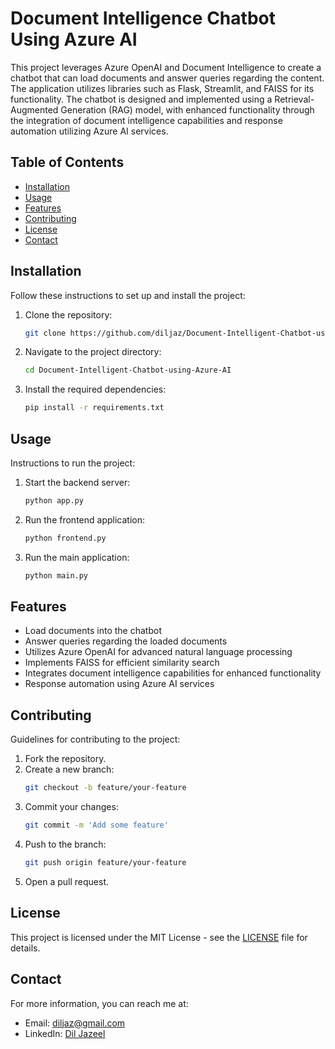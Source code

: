# Document Intelligence Chatbot Using Azure AI

This project leverages Azure OpenAI and Document Intelligence to create a chatbot that can load documents and answer queries regarding the content. The application utilizes libraries such as Flask, Streamlit, and FAISS for its functionality. The chatbot is designed and implemented using a Retrieval-Augmented Generation (RAG) model, with enhanced functionality through the integration of document intelligence capabilities and response automation utilizing Azure AI services.

## Table of Contents

- [Installation](#installation)
- [Usage](#usage)
- [Features](#features)
- [Contributing](#contributing)
- [License](#license)
- [Contact](#contact)

## Installation

Follow these instructions to set up and install the project:

1. Clone the repository:
    ```bash
    git clone https://github.com/diljaz/Document-Intelligent-Chatbot-using-Azure-AI.git
    ```
2. Navigate to the project directory:
    ```bash
    cd Document-Intelligent-Chatbot-using-Azure-AI
    ```
3. Install the required dependencies:
    ```bash
    pip install -r requirements.txt
    ```

## Usage

Instructions to run the project:

1. Start the backend server:
    ```bash
    python app.py
    ```
2. Run the frontend application:
    ```bash
    python frontend.py
    ```
3. Run the main application:
    ```bash
    python main.py
    ```

## Features

- Load documents into the chatbot
- Answer queries regarding the loaded documents
- Utilizes Azure OpenAI for advanced natural language processing
- Implements FAISS for efficient similarity search
- Integrates document intelligence capabilities for enhanced functionality
- Response automation using Azure AI services

## Contributing

Guidelines for contributing to the project:

1. Fork the repository.
2. Create a new branch:
    ```bash
    git checkout -b feature/your-feature
    ```
3. Commit your changes:
    ```bash
    git commit -m 'Add some feature'
    ```
4. Push to the branch:
    ```bash
    git push origin feature/your-feature
    ```
5. Open a pull request.

## License

This project is licensed under the MIT License - see the [LICENSE](LICENSE) file for details.

## Contact

For more information, you can reach me at:

- Email: diljaz@gmail.com
- LinkedIn: [Dil Jazeel](https://www.linkedin.com/in/dil-jazeel-2985b762)
